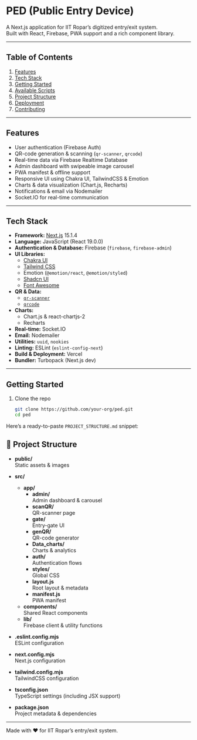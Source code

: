 # PED (Public Entry Device)

A Next.js application for IIT Ropar’s digitized entry/exit system.  
Built with React, Firebase, PWA support and a rich component library.

---

## Table of Contents

1. [Features](#features)  
2. [Tech Stack](#tech-stack)  
3. [Getting Started](#getting-started)  
4. [Available Scripts](#available-scripts)  
5. [Project Structure](#project-structure)  
6. [Deployment](#deployment)  
7. [Contributing](#contributing)  

---

## Features

- User authentication (Firebase Auth)  
- QR-code generation & scanning (`qr-scanner`, `qrcode`)  
- Real-time data via Firebase Realtime Database  
- Admin dashboard with swipeable image carousel  
- PWA manifest & offline support  
- Responsive UI using Chakra UI, TailwindCSS & Emotion  
- Charts & data visualization (Chart.js, Recharts)  
- Notifications & email via Nodemailer  
- Socket.IO for real-time communication  

---

## Tech Stack

- **Framework:** [Next.js](https://nextjs.org/) 15.1.4  
- **Language:** JavaScript (React 19.0.0)  
- **Authentication & Database:** Firebase (`firebase`, `firebase-admin`)  
- **UI Libraries:**  
  - [Chakra UI](https://chakra-ui.com/)  
  - [Tailwind CSS](https://tailwindcss.com/)  
  - Emotion (`@emotion/react`, `@emotion/styled`)  
  - [Shadcn UI](https://github.com/shadcn/ui)  
  - [Font Awesome](https://fontawesome.com/)  
- **QR & Data:**  
  - [`qr-scanner`](https://github.com/nimiq/qr-scanner)  
  - [`qrcode`](https://github.com/soldair/node-qrcode)  
- **Charts:**  
  - Chart.js & react-chartjs-2  
  - Recharts  
- **Real-time:** Socket.IO  
- **Email:** Nodemailer  
- **Utilities:** `uuid`, `nookies`  
- **Linting:** ESLint (`eslint-config-next`)  
- **Build & Deployment:** Vercel  
- **Bundler:** Turbopack (Next.js dev)  

---

## Getting Started

1. Clone the repo  
   ```bash
   git clone https://github.com/your-org/ped.git
   cd ped
Here’s a ready-to-paste `PROJECT_STRUCTURE.md` snippet:

## 📁 Project Structure

- **public/**  
  Static assets & images

- **src/**
  - **app/**
    - **admin/**  
      Admin dashboard & carousel
    - **scanQR/**  
      QR-scanner page
    - **gate/**  
      Entry-gate UI
    - **genQR/**  
      QR-code generator
    - **Data_charts/**  
      Charts & analytics
    - **auth/**  
      Authentication flows
    - **styles/**  
      Global CSS
    - **layout.js**  
      Root layout & metadata
    - **manifest.js**  
      PWA manifest
  - **components/**  
    Shared React components
  - **lib/**  
    Firebase client & utility functions

- **.eslint.config.mjs**  
  ESLint configuration

- **next.config.mjs**  
  Next.js configuration

- **tailwind.config.mjs**  
  TailwindCSS configuration

- **tsconfig.json**  
  TypeScript settings (including JSX support)

- **package.json**  
  Project metadata & dependencies

---

Made with ❤️ for IIT Ropar’s entry/exit system.

